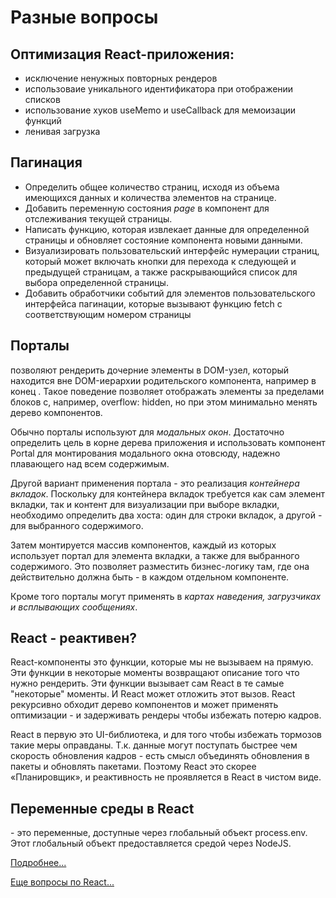 # Разные вопросы

## Оптимизация React-приложения:

- исключение ненужных повторных рендеров
- использоваие уникального идентификатора при отображении списков
- использование хуков useMemo и useCallback для мемоизации функций
- ленивая загрузка

## Пагинация

- Определить общее количество страниц, исходя из объема имеющихся данных и количества элементов на странице.
- Добавить переменную состояния _page_ в компонент для отслеживания текущей страницы.
- Написать функцию, которая извлекает данные для определенной страницы и обновляет состояние компонента новыми данными.
- Визуализировать пользовательский интерфейс нумерации страниц, который может включать кнопки для перехода к следующей и предыдущей страницам, а также раскрывающийся список для выбора определенной страницы.
- Добавить обработчики событий для элементов пользовательского интерфейса пагинации, которые вызывают функцию fetch с соответствующим номером страницы

## Порталы

позволяют рендерить дочерние элементы в DOM-узел, который находится вне DOM-иерархии родительского компонента, например в конец <body>. Такое поведение позволяет отображать элементы за пределами блоков с, например, overflow: hidden, но при этом минимально менять дерево компонентов.

Обычно порталы используют для _модальных окон_. Достаточно определить цель в корне дерева приложения и использовать компонент Portal для монтирования модального окна отовсюду, надежно плавающего над всем содержимым.

Другой вариант применения портала - это реализация _контейнера вкладок_. Поскольку для контейнера вкладок требуется как сам элемент вкладки, так и контент для визуализации при выборе вкладки, необходимо определить два хоста: один для строки вкладок, а другой - для выбранного содержимого.

Затем монтируется массив компонентов, каждый из которых использует портал для элемента вкладки, а также для выбранного содержимого. Это позволяет разместить бизнес-логику там, где она действительно должна быть - в каждом отдельном компоненте.

Кроме того порталы могут применять в _картах наведения, загрузчиках и всплывающих сообщениях_.

## React - реактивен?

React-компоненты это функции, которые мы не вызываем на прямую. Эти функции в некоторые моменты возвращают описание того что нужно рендерить. Эти функции вызывает сам React в те самые "некоторые" моменты. И React может отложить этот вызов. React рекурсивно обходит дерево компонентов и может применять оптимизации - и задерживать рендеры чтобы избежать потерю кадров.

React в первую это UI-библиотека, и для того чтобы избежать тормозов такие меры оправданы. Т.к. данные могут поступать быстрее чем скорость обновления кадров - есть смысл объединять обновления в пакеты и обновлять пакетами. Поэтому React это скорее «Планировщик», и реактивность не проявляется в React в чистом виде.

## Переменные среды в React

\- это переменные, доступные через глобальный объект process.env. Этот глобальный объект предоставляется средой через NodeJS.

[Подробнее...](https://it-dev-journal.ru/articles/kak-ispolzovat-peremennye-sredy-v-react)

[Еще вопросы по React...](https://it-dev-journal.ru/articles/voprosy-i-otvety-react-sobesedovaniya-2023-chast-1)

